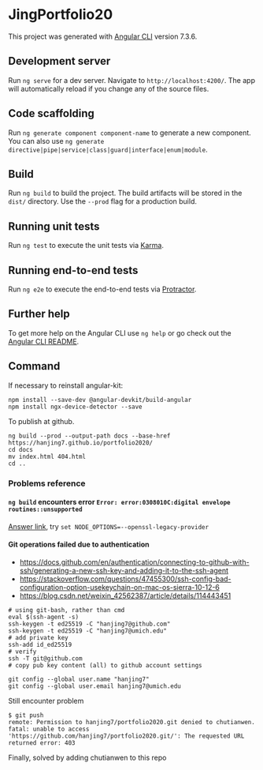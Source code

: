 # JingPortfolio20

This project was generated with [Angular CLI](https://github.com/angular/angular-cli) version 7.3.6.

## Development server

Run `ng serve` for a dev server. Navigate to `http://localhost:4200/`. The app will automatically reload if you change any of the source files.

## Code scaffolding

Run `ng generate component component-name` to generate a new component. You can also use `ng generate directive|pipe|service|class|guard|interface|enum|module`.

## Build

Run `ng build` to build the project. The build artifacts will be stored in the `dist/` directory. Use the `--prod` flag for a production build.

## Running unit tests

Run `ng test` to execute the unit tests via [Karma](https://karma-runner.github.io).

## Running end-to-end tests

Run `ng e2e` to execute the end-to-end tests via [Protractor](http://www.protractortest.org/).

## Further help

To get more help on the Angular CLI use `ng help` or go check out the [Angular CLI README](https://github.com/angular/angular-cli/blob/master/README.md).

## Command
If necessary to reinstall angular-kit: 
```
npm install --save-dev @angular-devkit/build-angular
npm install ngx-device-detector --save
```

To publish at github.
```
ng build --prod --output-path docs --base-href https://hanjing7.github.io/portfolio2020/
cd docs
mv index.html 404.html
cd ..
```


### Problems reference
#### `ng build` encounters error `Error: error:0308010C:digital envelope routines::unsupported`

[Answer link](https://stackoverflow.com/questions/69692842/error-message-error0308010cdigital-envelope-routinesunsupported), try 
```set NODE_OPTIONS=--openssl-legacy-provider```

#### Git operations failed due to authentication
- https://docs.github.com/en/authentication/connecting-to-github-with-ssh/generating-a-new-ssh-key-and-adding-it-to-the-ssh-agent
- https://stackoverflow.com/questions/47455300/ssh-config-bad-configuration-option-usekeychain-on-mac-os-sierra-10-12-6
- https://blog.csdn.net/weixin_42562387/article/details/114443451

```
# using git-bash, rather than cmd
eval $(ssh-agent -s)
ssh-keygen -t ed25519 -C "hanjing7@github.com"
ssh-keygen -t ed25519 -C "hanjing7@umich.edu"
# add private key
ssh-add id_ed25519
# verify
ssh -T git@github.com
# copy pub key content (all) to github account settings

git config --global user.name "hanjing7"
git config --global user.email hanjing7@umich.edu

```

Still encounter problem
```
$ git push
remote: Permission to hanjing7/portfolio2020.git denied to chutianwen.
fatal: unable to access 'https://github.com/hanjing7/portfolio2020.git/': The requested URL returned error: 403
```
Finally, solved by adding chutianwen to this repo
